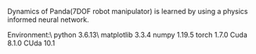 Dynamics of Panda(7DOF robot manipulator) is learned by using a physics informed neural network.

Environment:\\
python             3.6.13\\
matplotlib         3.3.4
numpy              1.19.5
torch              1.7.0
Cuda               8.1.0
CUda               10.1
